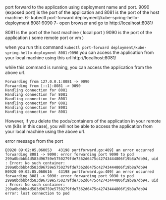 port forward to the application using deployment name and port.
9090 (exposed port) is the port of the application and 8081 is the port of the host machine.
6- kubectl port-forward deployment/kube-spring-hello-deployment 8081:9090
7- open browser and go to http://localhost:8081/

8081 is the port of the host machine ( local port )
9090 is the port of the application ( some remote port or vm )

when you run this command 
`kubectl port-forward deployment/kube-spring-hello-deployment 8081:9090`
you can access the application from your local machine using this url http://localhost:8081/

while this command is running, you can access the application from the above url.
```agsl
Forwarding from 127.0.0.1:8081 -> 9090
Forwarding from [::1]:8081 -> 9090
Handling connection for 8081
Handling connection for 8081
Handling connection for 8081
Handling connection for 8081
Handling connection for 8081
Handling connection for 8081
```

However, if you delete the pods/containers of the application in your remote vm (k8s in this case),
you will not be able to access the application from your local machine using the above url.

error message from the port 
```agsl
E0920 09:02:05.060053   43198 portforward.go:409] an error occurred forwarding 8081 -> 9090: error forwarding port 9090 to pod 299a0bdbbb4d583d96759e5750279fde7362d6475c42743444806f19b8a7db94, uid : Error: No such container: 299a0bdbbb4d583d96759e5750279fde7362d6475c42743444806f19b8a7db94
E0920 09:02:05.060616   43198 portforward.go:409] an error occurred forwarding 8081 -> 9090: error forwarding port 9090 to pod 299a0bdbbb4d583d96759e5750279fde7362d6475c42743444806f19b8a7db94, uid : Error: No such container: 299a0bdbbb4d583d96759e5750279fde7362d6475c42743444806f19b8a7db94
error: lost connection to pod
```